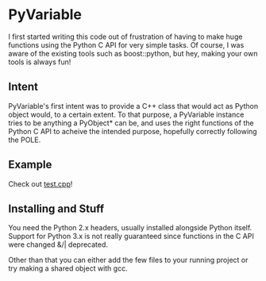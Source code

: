 PyVariable
==========

I first started writing this code out of frustration of having to make huge functions using the Python C API for very simple tasks. Of course, I was aware of the existing tools such as boost::python, but hey, making your own tools is always fun!

Intent
------

PyVariable's first intent was to provide a C++ class that would act as Python object would, to a certain extent. To that purpose, a PyVariable instance tries to be anything a PyObject* can be, and uses the right functions of the Python C API to acheive the intended purpose, hopefully correctly following the POLE.

Example
-------

Check out [test.cpp](https://github.com/bengioe/PyVariable/blob/master/test.cpp)!


Installing and Stuff
--------------------

You need the Python 2.x headers, usually installed alongside Python itself. Support for Python 3.x is not really guaranteed since functions in the C API were changed &/| deprecated.

Other than that you can either add the few files to your running project or try making a shared object with gcc.